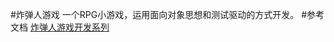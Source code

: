 ﻿#炸弹人游戏
一个RPG小游戏，运用面向对象思想和测试驱动的方式开发。
#参考文档
[炸弹人游戏开发系列](http://www.cnblogs.com/chaogex/p/3151033.html)